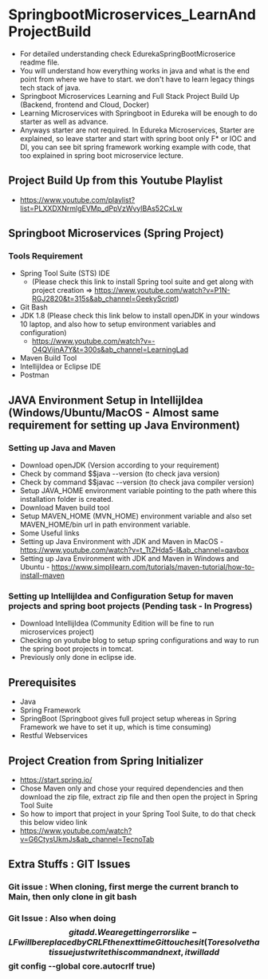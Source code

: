 # SpringbootMicroservices_LearnAndProjectBuild
* For detailed understanding check EdurekaSpringBootMicroserice readme file.
* You will understand how everything works in java and what is the end point from where we have to start. we don't have to learn legacy things tech stack of java. 
* Springboot Microservices Learning and Full Stack Project Build Up (Backend, frontend and Cloud, Docker)
* Learning Microservices with Springboot in Edureka will be enough to do starter as well as advance. 
* Anyways starter are not required. In Edureka Microservices, Starter are explained, so leave starter and start with spring boot only
F* or IOC and DI, you can see bit spring framework working example with code, that too explained in spring boot microservice lecture.

## Project Build Up from this Youtube Playlist
* https://www.youtube.com/playlist?list=PLXXDXNrmlgEVMp_dPpVzWvylBAs52CxLw

## Springboot Microservices (Spring Project)
### Tools Requirement 
* Spring Tool Suite (STS) IDE
  * (Please check this link to install Spring tool suite and get along with project creation => https://www.youtube.com/watch?v=P1N-RGJ2820&t=315s&ab_channel=GeekyScript)
* Git Bash
* JDK 1.8 (Please check this link below to install openJDK in your windows 10 laptop, and also how to setup environment variables and configuration)
  *  https://www.youtube.com/watch?v=-O4QVijnA7Y&t=300s&ab_channel=LearningLad
* Maven Build Tool
* IntellijIdea or Eclipse IDE
* Postman

## JAVA Environment Setup in IntellijIdea (Windows/Ubuntu/MacOS - Almost same requirement for setting up Java Environment)
### Setting up Java and Maven
* Download openJDK (Version according to your requirement)
* Check by command $$java --version (to check java version)
* Check by command $$javac --version (to check java compiler version)
* Setup JAVA_HOME environment variable pointing to the path where this installation folder is created.
* Download Maven build tool
* Setup MAVEN_HOME (MVN_HOME) environment variable and also set MAVEN_HOME/bin url in path environment variable.
* Some Useful links
* Setting up Java Environment with JDK and Maven in MacOS - https://www.youtube.com/watch?v=t_TtZHda5-I&ab_channel=qavbox
* Setting up Java Environment with JDK and Maven in Windows and Ubuntu - https://www.simplilearn.com/tutorials/maven-tutorial/how-to-install-maven
  
### Setting up IntellijIdea and Configuration Setup for maven projects and spring boot projects (Pending task - In Progress)
* Download IntellijIdea (Community Edition will be fine to run microservices project)
* Checking on youtube blog to setup spring configurations and way to run the spring boot projects in tomcat.
* Previously only done in eclipse ide.

## Prerequisites
* Java
* Spring Framework
* SpringBoot (Springboot gives full project setup whereas in Spring Framework we have to set it up, which is time consuming)
* Restful Webservices

## Project Creation from Spring Initializer
* https://start.spring.io/
* Chose Maven only and chose your required dependencies and then download the zip file, extract zip file and then open the project in Spring Tool Suite
* So how to import that project in your Spring Tool Suite, to do that check this below video link
* https://www.youtube.com/watch?v=G6CtysUkmJs&ab_channel=TecnoTab

## Extra Stuffs : GIT Issues
###  Git issue : When cloning, first merge the current branch to Main, then only clone in git bash
###  Git Issue : Also when doing $$ git add . We are getting errors like- LF will be replaced by CRLF the next time Git touches it (To resolve that issue just write this command next, it will add  $$git config --global core.autocrlf true)
